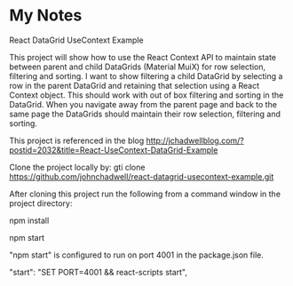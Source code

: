 # My Notes

React DataGrid UseContext Example

This project will show how to use the React Context API to maintain state between parent and child DataGrids (Material MuiX) for row selection, filtering and sorting. I want to show filtering a child DataGrid by selecting a row in the parent DataGrid and retaining that selection using a React Context object. This should work with out of box filtering and sorting in the DataGrid. When you navigate away from the parent page and back to the same page the DataGrids should maintain their row selection, filtering and sorting.

This project is referenced in the blog http://jchadwellblog.com/?postid=2032&title=React-UseContext-DataGrid-Example

Clone the project locally by:
gti clone https://github.com/johnchadwell/react-datagrid-usecontext-example.git

After cloning this project run the following from a command window in the project directory:

npm install

npm start

"npm start" is configured to run on port 4001 in the package.json file.

"start": "SET PORT=4001 && react-scripts start",

